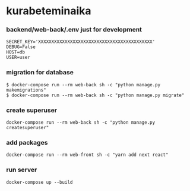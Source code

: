 # kurabeteminaika

### backend/web-back/.env just for development
    SECRET_KEY='XXXXXXXXXXXXXXXXXXXXXXXXXXXXXXXXXXXXXXXXXXX'
    DEBUG=False
    HOST=db
    USER=user

### migration for database
    $ docker-compose run --rm web-back sh -c "python manage.py makemigrations"
    $ docker-compose run --rm web-back sh -c "python manage.py migrate"

### create superuser
    docker-compose run --rm web-back sh -c "python manage.py createsuperuser"

### add packages
    docker-compose run --rm web-front sh -c "yarn add next react"

### run server
    docker-compose up --build

